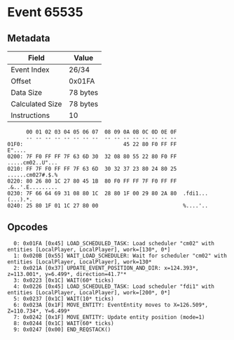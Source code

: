 # Event 65535

## Metadata

| Field           | Value    |
|-----------------|----------|
| Event Index     | 26/34    |
| Offset          | 0x01FA   |
| Data Size       | 78 bytes |
| Calculated Size | 78 bytes |
| Instructions    | 10       |

```
      00 01 02 03 04 05 06 07  08 09 0A 0B 0C 0D 0E 0F
      -- -- -- -- -- -- -- --  -- -- -- -- -- -- -- --
01F0:                                45 22 80 F0 FF FF            E"....
0200: 7F F0 FF FF 7F 63 6D 30  32 08 80 55 22 80 F0 FF  .....cm02..U"...
0210: FF 7F F0 FF FF 7F 63 6D  30 32 37 23 80 24 80 25  ......cm027#.$.%
0220: 80 26 80 1C 27 80 45 1B  80 F0 FF FF 7F F0 FF FF  .&..'.E.........
0230: 7F 66 64 69 31 08 80 1C  28 80 1F 00 29 80 2A 80  .fdi1...(...).*.
0240: 25 80 1F 01 1C 27 80 00                           %....'..        
```

## Opcodes

```
  0: 0x01FA [0x45] LOAD_SCHEDULED_TASK: Load scheduler "cm02" with entities [LocalPlayer, LocalPlayer], work=[130*, 0*]
  1: 0x020B [0x55] WAIT_LOAD_SCHEDULER: Wait for scheduler "cm02" with entities [LocalPlayer, LocalPlayer], work=130*
  2: 0x021A [0x37] UPDATE_EVENT_POSITION_AND_DIR: x=124.393*, z=113.001*, y=6.499*, direction=41.7°*
  3: 0x0223 [0x1C] WAIT(60* ticks)
  4: 0x0226 [0x45] LOAD_SCHEDULED_TASK: Load scheduler "fdi1" with entities [LocalPlayer, LocalPlayer], work=[200*, 0*]
  5: 0x0237 [0x1C] WAIT(10* ticks)
  6: 0x023A [0x1F] MOVE_ENTITY: EventEntity moves to X=126.509*, Z=110.734*, Y=6.499*
  7: 0x0242 [0x1F] MOVE_ENTITY: Update entity position (mode=1)
  8: 0x0244 [0x1C] WAIT(60* ticks)
  9: 0x0247 [0x00] END_REQSTACK()
```
